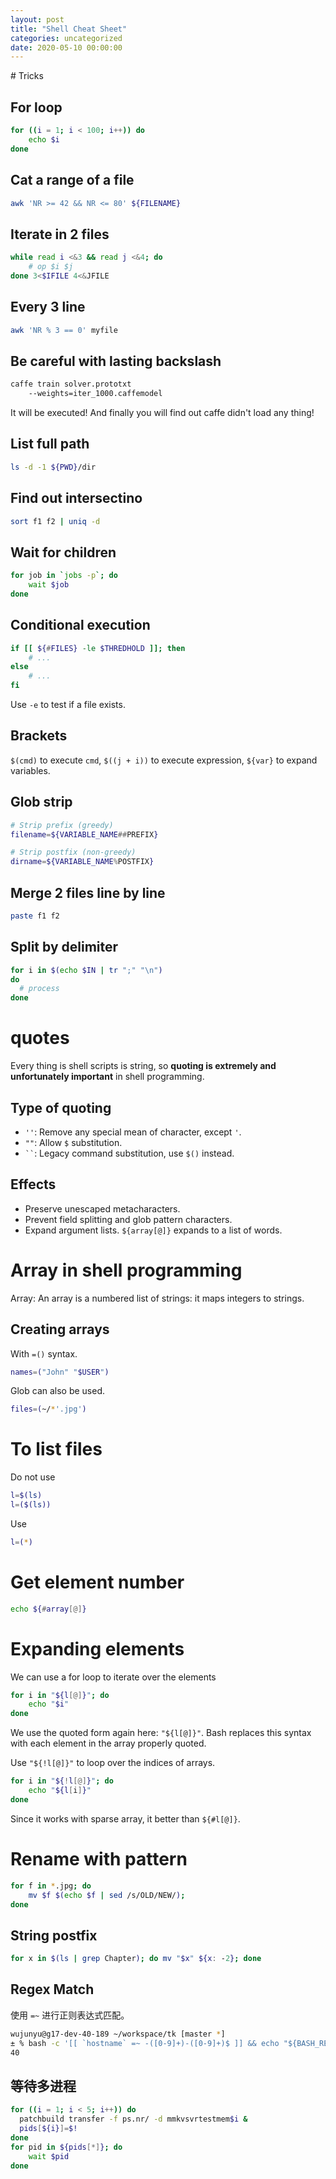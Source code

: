 ```yaml
---
layout: post
title: "Shell Cheat Sheet"
categories: uncategorized
date: 2020-05-10 00:00:00
---
```


﻿# Tricks

## For loop

```bash
for ((i = 1; i < 100; i++)) do
	echo $i
done
```

## Cat a range of a file

```bash
awk 'NR >= 42 && NR <= 80' ${FILENAME}
```

## Iterate in 2 files
```bash
while read i <&3 && read j <&4; do
    # op $i $j
done 3<$IFILE 4<&JFILE
```

## Every 3 line
```bash
awk 'NR % 3 == 0' myfile
```

## Be careful with lasting backslash
```bash
caffe train solver.prototxt
    --weights=iter_1000.caffemodel
```
It will be executed! And finally you will find out caffe didn't load any thing!

## List full path
```bash
ls -d -1 ${PWD}/dir
```

## Find out intersectino
```bash
sort f1 f2 | uniq -d
```

## Wait for children
```bash
for job in `jobs -p`; do
    wait $job
done
```

## Conditional execution

```bash
if [[ ${#FILES} -le $THREDHOLD ]]; then
    # ...
else
    # ...
fi
```

Use `-e` to test if a file exists.

## Brackets
`$(cmd)` to execute `cmd`, `$((j + i))` to execute expression, `${var}` to expand variables.

## Glob strip

```bash
# Strip prefix (greedy)
filename=${VARIABLE_NAME##PREFIX}

# Strip postfix (non-greedy)
dirname=${VARIABLE_NAME%POSTFIX}
```

## Merge 2 files line by line
```bash
paste f1 f2
```

## Split by delimiter
```bash
for i in $(echo $IN | tr ";" "\n")
do
  # process
done
```

# quotes

Every thing is shell scripts is string, so **quoting is extremely and unfortunately important** in shell programming.

## Type of quoting

- `''`: Remove any special mean of character, except `'`.
- `""`: Allow `$` substitution.
- ` `` `: Legacy command substitution, use `$()` instead.

## Effects

- Preserve unescaped metacharacters.
- Prevent field  splitting and glob pattern characters.
- Expand argument lists.
`${array[@]}` expands to a list of words.


# Array in shell programming

Array:  An array is a numbered list of strings: it maps integers to strings.

## Creating arrays

With `=()` syntax.
```bash
names=("John" "$USER")
```

Glob can also be used.
```bash
files=(~/*'.jpg')
```
# To list files

Do not use
```bash
l=$(ls)
l=($(ls))
```

Use
```bash
l=(*)
```

# Get element number

```bash
echo ${#array[@]}
```

# Expanding elements

We can use a for loop to iterate over the elements
```bash
for i in "${l[@]}"; do
    echo "$i"
done
```
We use the quoted form again here: `"${l[@]}"`. Bash replaces this syntax with each element in the array properly quoted.

Use `"${!l[@]}"` to loop over the indices of arrays.
```bash
for i in "${!l[@]}"; do
    echo "${l[i]}"
done
```
Since it works with sparse array, it better than `${#l[@]}`.

# Rename with pattern

```bash
for f in *.jpg; do
	mv $f $(echo $f | sed /s/OLD/NEW/);
done
```

## String postfix

```bash
for x in $(ls | grep Chapter); do mv "$x" ${x: -2}; done
```

## Regex Match

使用 `=~` 进行正则表达式匹配。

```bash
wujunyu@g17-dev-40-189 ~/workspace/tk [master *]
± % bash -c '[[ `hostname` =~ -([0-9]+)-([0-9]+)$ ]] && echo "${BASH_REMATCH[1]}" '
40
```

## 等待多进程

```bash
for ((i = 1; i < 5; i++)) do
  patchbuild transfer -f ps.nr/ -d mmkvsvrtestmem$i &
  pids[${i}]=$!
done
for pid in ${pids[*]}; do
	wait $pid
done
```


